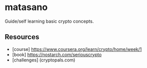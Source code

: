 # matasano
Guide/self learning basic crypto concepts.

## Resources

- [course] https://www.coursera.org/learn/crypto/home/week/1
- [book] https://nostarch.com/seriouscrypto
- [challenges] (cryptopals.com)
